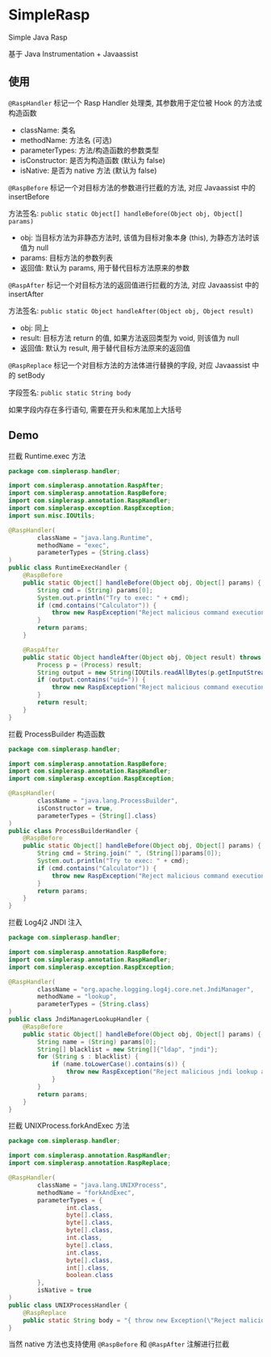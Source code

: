# SimpleRasp

Simple Java Rasp

基于 Java Instrumentation + Javaassist

## 使用

`@RaspHandler` 标记一个 Rasp Handler 处理类, 其参数用于定位被 Hook 的方法或构造函数

- className: 类名
- methodName: 方法名 (可选)
- parameterTypes: 方法/构造函数的参数类型
- isConstructor: 是否为构造函数 (默认为 false)
- isNative: 是否为 native 方法 (默认为 false)

`@RaspBefore` 标记一个对目标方法的参数进行拦截的方法, 对应 Javaassist 中的 insertBefore

方法签名: `public static Object[] handleBefore(Object obj, Object[] params)`

- obj: 当目标方法为非静态方法时, 该值为目标对象本身 (this), 为静态方法时该值为 null
- params: 目标方法的参数列表
- 返回值: 默认为 params, 用于替代目标方法原来的参数

`@RaspAfter` 标记一个对目标方法的返回值进行拦截的方法, 对应 Javaassist 中的 insertAfter

方法签名: `public static Object handleAfter(Object obj, Object result)`

- obj: 同上
- result: 目标方法 return 的值, 如果方法返回类型为 void, 则该值为 null
- 返回值: 默认为 result, 用于替代目标方法原来的返回值

`@RaspReplace` 标记一个对目标方法的方法体进行替换的字段, 对应 Javaassist 中的 setBody

字段签名: `public static String body`

如果字段内存在多行语句, 需要在开头和末尾加上大括号

## Demo

拦截 Runtime.exec 方法

```java
package com.simplerasp.handler;

import com.simplerasp.annotation.RaspAfter;
import com.simplerasp.annotation.RaspBefore;
import com.simplerasp.annotation.RaspHandler;
import com.simplerasp.exception.RaspException;
import sun.misc.IOUtils;

@RaspHandler(
        className = "java.lang.Runtime",
        methodName = "exec",
        parameterTypes = {String.class}
)
public class RuntimeExecHandler {
    @RaspBefore
    public static Object[] handleBefore(Object obj, Object[] params) {
        String cmd = (String) params[0];
        System.out.println("Try to exec: " + cmd);
        if (cmd.contains("Calculator")) {
            throw new RaspException("Reject malicious command execution attempt");
        }
        return params;
    }

    @RaspAfter
    public static Object handleAfter(Object obj, Object result) throws Exception {
        Process p = (Process) result;
        String output = new String(IOUtils.readAllBytes(p.getInputStream()));
        if (output.contains("uid=")) {
            throw new RaspException("Reject malicious command execution output");
        }
        return result;
    }
}
```

拦截 ProcessBuilder 构造函数

```java
package com.simplerasp.handler;

import com.simplerasp.annotation.RaspBefore;
import com.simplerasp.annotation.RaspHandler;
import com.simplerasp.exception.RaspException;

@RaspHandler(
        className = "java.lang.ProcessBuilder",
        isConstructor = true,
        parameterTypes = {String[].class}
)
public class ProcessBuilderHandler {
    @RaspBefore
    public static Object[] handleBefore(Object obj, Object[] params) {
        String cmd = String.join(" ", (String[])params[0]);
        System.out.println("Try to exec: " + cmd);
        if (cmd.contains("Calculator")) {
            throw new RaspException("Reject malicious command execution attempt");
        }
        return params;
    }
}
```

拦截 Log4j2 JNDI 注入

```java
package com.simplerasp.handler;

import com.simplerasp.annotation.RaspBefore;
import com.simplerasp.annotation.RaspHandler;
import com.simplerasp.exception.RaspException;

@RaspHandler(
        className = "org.apache.logging.log4j.core.net.JndiManager",
        methodName = "lookup",
        parameterTypes = {String.class}
)
public class JndiManagerLookupHandler {
    @RaspBefore
    public static Object[] handleBefore(Object obj, Object[] params) {
        String name = (String) params[0];
        String[] blacklist = new String[]{"ldap", "jndi"};
        for (String s : blacklist) {
            if (name.toLowerCase().contains(s)) {
                throw new RaspException("Reject malicious jndi lookup attempt");
            }
        }
        return params;
    }
}
```

拦截 UNIXProcess.forkAndExec 方法

```java
package com.simplerasp.handler;

import com.simplerasp.annotation.RaspHandler;
import com.simplerasp.annotation.RaspReplace;

@RaspHandler(
        className = "java.lang.UNIXProcess",
        methodName = "forkAndExec",
        parameterTypes = {
                int.class,
                byte[].class,
                byte[].class,
                byte[].class,
                int.class,
                byte[].class,
                int.class,
                byte[].class,
                int[].class,
                boolean.class
        },
        isNative = true
)
public class UNIXProcessHandler {
    @RaspReplace
    public static String body = "{ throw new Exception(\"Reject malicious command execution attempt\"); }";
}
```

当然 native 方法也支持使用 `@RaspBefore` 和 `@RaspAfter` 注解进行拦截